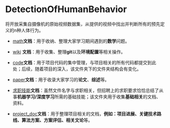 
# DetectionOfHumanBehavior
将开放采集自摄像机的原始视频数据集，从提供的视频中找出并判断所有的预先定义的n种人体行为。
+ [math](/math)**文档**：用于收纳、整理大家学习期间遇到的**数学**问题。

+ [wiki](/wiki) **文档**：用于收集、整理**git**以及**环境配置**等相关操作。
+ [code](/code)**文档**：用于项目代码的集中管理，与项目相关的所有代码都提交到此处；后续，随着项目的深入，该文件夹下的文件夹结构会有变化。
+ [paper](/paper)**文档**：用于收录大家学习的**论文**、**综述**等。
+ [求职技能](/求职技能)**文档**：虽然文件名字与求职相关，但招聘上的求职要求恰恰总结了从事**机器学习/深度学习**所需的基础技能；该文件夹用于收集**基础相关**的文档、资料。
+ [project_doc](/project_doc)**文档**：用于整理项目相关的文档，**例如：项目进展、关键技术路线、算法方案、方案评估、相关文论**等。
